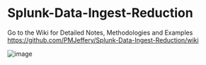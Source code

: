 # Splunk-Data-Ingest-Reduction

Go to the Wiki for Detailed Notes, Methodologies and Examples
https://github.com/PMJeffery/Splunk-Data-Ingest-Reduction/wiki

![image](https://user-images.githubusercontent.com/20860518/128610030-32ea6db1-f3c0-43a7-9abd-93a986bce5ee.png)

